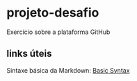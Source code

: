 # projeto-desafio
Exercício sobre a plataforma GitHub

## links úteis
Sintaxe básica da Markdown: [Basic Syntax](https://www.markdownguide.org/basic-syntax/)

